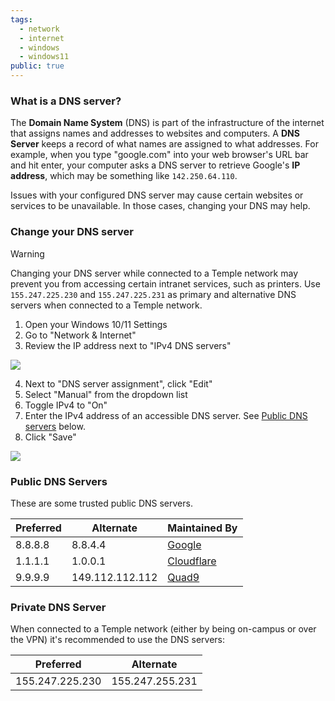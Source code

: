 ```yaml
---
tags:
  - network
  - internet
  - windows
  - windows11
public: true
---
```

### What is a DNS server?

The **Domain Name System** (DNS) is part of the infrastructure of the internet that assigns names and addresses to websites and computers. A **DNS Server** keeps a record of what names are assigned to what addresses. For example, when you type "google.com" into your web browser's URL bar and hit enter, your computer asks a DNS server to retrieve Google's **IP address**, which may be something like `142.250.64.110`.

Issues with your configured DNS server may cause certain websites or services to be unavailable. In those cases, changing your DNS may help.

### Change your DNS server

> [!warning]
> Changing your DNS server while connected to a Temple network may prevent you from accessing certain intranet services, such as printers. Use `155.247.225.230` and `155.247.225.231` as primary and alternative DNS servers when connected to a Temple network.

1. Open your Windows 10/11 Settings
2. Go to "Network & Internet"
3. Review the IP address next to "IPv4 DNS servers"

![](https://sites.temple.edu/hbghelp/files/2024/12/image-1024x796.png)

4. Next to "DNS server assignment", click "Edit"
5. Select "Manual" from the dropdown list
6. Toggle IPv4 to "On"
7. Enter the IPv4 address of an accessible DNS server. See [Public DNS servers](#public-dns-servers) below.
8. Click "Save"

![](https://sites.temple.edu/hbghelp/files/2024/12/image-2.png)

### Public DNS Servers

These are some trusted public DNS servers.

| Preferred | Alternate       | Maintained By                                                         |
| --------- | --------------- | --------------------------------------------------------------------- |
| 8.8.8.8   | 8.8.4.4         | [Google](https://developers.google.com/speed/public-dns/)             |
| 1.1.1.1   | 1.0.0.1         | [Cloudflare](https://developers.cloudflare.com/1.1.1.1/ip-addresses/) |
| 9.9.9.9   | 149.112.112.112 | [Quad9](https://www.quad9.net/)                                       |
### Private DNS Server
When connected to a Temple network (either by being on-campus or over the VPN) it's recommended to use the DNS servers:

| Preferred       | Alternate       |
| --------------- | --------------- |
| 155.247.225.230 | 155.247.255.231 |

